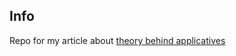 ## Info

Repo for my article about [theory behind applicatives](https://dzone.com/articles/what-is-applicative)